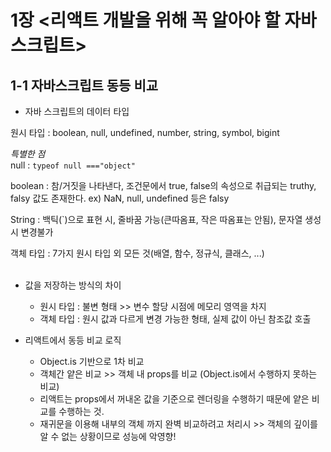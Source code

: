 # 1장 <리액트 개발을 위해 꼭 알아야 할 자바스크립트>

##  1-1 자바스크립트 동등 비교

- 자바 스크립트의 데이터 타입

원시 타입 : boolean, null, undefined, number, string, symbol, bigint

*특별한 점*
<br>
null :
``typeof null ==="object"``
<br>

boolean : 참/거짓을 나타낸다, 조건문에서 true, false의 속성으로 취급되는 truthy, falsy 값도 존재한다. ex) NaN, null, undefined 등은 falsy 

String : 백틱(`)으로 표현 시, 줄바꿈 가능(큰따옴표, 작은 따옴표는 안됨), 문자열 생성 시 변경불가

객체 타입 : 7가지 원시 타입 외 모든 것(배열, 함수, 정규식, 클래스, ...)
<br>
<br>
- 값을 저장하는 방식의 차이

  - 원시 타입 : 불변 형태 >> 변수 할당 시점에 메모리 영역을 차지
  - 객체 타입 : 원시 값과 다르게 변경 가능한 형태, 실제 값이 아닌 참조값 호출

  
- 리액트에서 동등 비교 로직
  - Object.is 기반으로 1차 비교
  - 객체간 얕은 비교 >> 객체 내 props를 비교 (Object.is에서 수행하지 못하는 비교)
  - 리액트는 props에서 꺼내온 값을 기준으로 렌더링을 수행하기 때문에 얕은 비교를 수행하는 것.
  - 재귀문을 이용해 내부의 객체 까지 완벽 비교하려고 처리시 >> 객체의 깊이를 알 수 없는 상황이므로 성능에 악영향!
